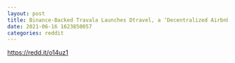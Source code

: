 ```yaml
--- 
layout: post 
title: Binance-Backed Travala Launches Dtravel, a ‘Decentralized Airbnb’ 
date: 2021-06-16 1623850057 
categories: reddit 
--- 
```

https://redd.it/o14uz1